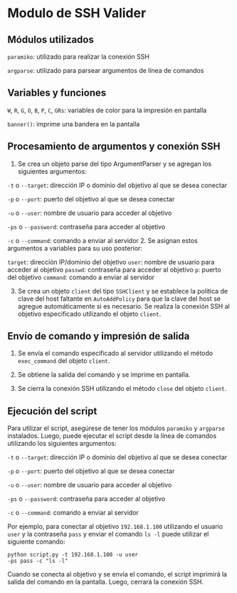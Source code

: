 # Modulo de SSH Valider
## Módulos utilizados
`paramiko`: utilizado para realizar la conexión SSH

`argparse`: utilizado para parsear argumentos de línea de comandos

## Variables y funciones
`W`, `R`, `G`, `O`, `B`, `P`, `C`, `GRs`: variables de color para la impresión en pantalla

`banner()`: imprime una bandera en la pantalla

## Procesamiento de argumentos y conexión SSH
1. Se crea un objeto parse del tipo ArgumentParser y se agregan los siguientes argumentos:

`-t` o `--target`: dirección IP o dominio del objetivo al que se desea conectar

`-p` o `--port`: puerto del objetivo al que se desea conectar

`-u` o `--user`: nombre de usuario para acceder al objetivo

`-ps` o `--password`: contraseña para acceder al objetivo

`-c` o `--command`: comando a enviar al servidor
2. Se asignan estos argumentos a variables para su uso posterior:

`target`: dirección IP/dominio del objetivo
`user`: nombre de usuario para acceder al objetivo
`passwd`: contraseña para acceder al objetivo
`p`: puerto del objetivo
`command`: comando a enviar al servidor

3. Se crea un objeto `client` del tipo `SSHClient` y se establece la política de clave del host faltante en `AutoAddPolicy` para que la clave del host se agregue automáticamente si es necesario.
Se realiza la conexión SSH al objetivo especificado utilizando el objeto `client`.

## Envío de comando y impresión de salida
1. Se envía el comando especificado al servidor utilizando el método `exec_command` del objeto `client`.

2. Se obtiene la salida del comando y se imprime en pantalla.
3. Se cierra la conexión SSH utilizando el método `close` del objeto `client`.

## Ejecución del script
Para utilizar el script, asegúrese de tener los módulos `paramiko` y `argparse` instalados. Luego, puede ejecutar el script desde la línea de comandos utilizando los siguientes argumentos:

`-t` o `--target`: dirección IP o dominio del objetivo al que se desea conectar

`-p` o `--port`: puerto del objetivo al que se desea conectar

`-u` o `--user`: nombre de usuario para acceder al objetivo

`-ps` o `--password`: contraseña para acceder al objetivo

`-c` o `--command`: comando a enviar al servidor

Por ejemplo, para conectar al objetivo `192.168.1.100` utilizando el usuario `user` y la contraseña `pass` y enviar el comando `ls -l` puede utilizar el siguiente comando:
```
python script.py -t 192.168.1.100 -u user
-ps pass -c "ls -l"
```
Cuando se conecta al objetivo y se envía el comando, el script imprimirá la salida del comando en la pantalla. Luego, cerrará la conexión SSH.